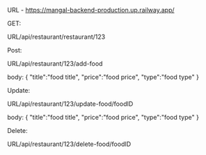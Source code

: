 URL - https://mangal-backend-production.up.railway.app/


GET:

URL/api/restaurant/restaurant/123

Post:

URL/api/restaurant/123/add-food

body:
{
  "title":"food title",
  "price":"food price",
  "type":"food type"
}

Update:

URL/api/restaurant/123/update-food/foodID

body:
{
  "title":"food title",
  "price":"food price",
  "type":"food type"
}

Delete:

URL/api/restaurant/123/delete-food/foodID
